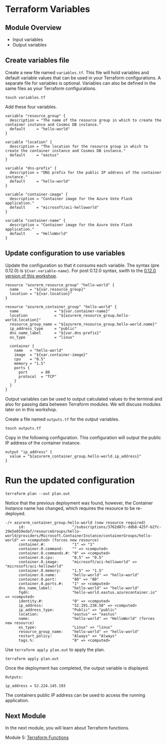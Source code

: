 # Terraform Variables

## Module Overview

- Input variables
- Output variables

## Create variables file

Create a new file named `variables.tf`. This file will hold variables and default variable values that can be used in your Terraform configurations. A separate file for variables is optional. Variables can also be defined in the same files as your Terraform configurations.

```
touch variables.tf
```

Add these four variables.

```
variable "resource_group" {
  description = "The name of the resource group in which to create the container instance and Cosmos DB instance."
  default     = "hello-world"
}

variable "location" {
  description = "The location for the resource group in which to create the container instance and Cosmos DB instance."
  default     = "eastus"
}

variable "dns-prefix" {
  description = "DNS prefix for the public IP address of the container instance."
  default     = "hello-world"
}

variable "container-image" {
  description = "Container image for the Azure Vote Flask application."
  default     = "microsoft/aci-helloworld"
}

variable "container-name" {
  description = "Container image for the Azure Vote Flask application."
  default     = "HelloWorld"
}
```

## Update configuration to use variables

Update the configuration so that it consums each variable. The syntax (pre 0.12.0) is `${var.variable-name}`. For post 0.12.0 syntax, swith to the [0.12.0 version of this workshop](./replace).


```
resource "azurerm_resource_group" "hello-world" {
  name     = "${var.resource_group}"
  location = "${var.location}"
}

resource "azurerm_container_group" "hello-world" {
  name                = "${var.container-name}"
  location            = "${azurerm_resource_group.hello-world.location}"
  resource_group_name = "${azurerm_resource_group.hello-world.name}"
  ip_address_type     = "public"
  dns_name_label      = "${var.dns-prefix}"
  os_type             = "linux"

  container {
    name   = "hello-world"
    image  = "${var.container-image}"
    cpu    = "0.5"
    memory = "1.5"
    ports {
      port      = 80
      protocol  = "TCP"
    }
  }
}
```

Output variables can be used to output calculated values to the terminal and also for passing data between Terraform modules. We will discuss modules later on in this workshop.

Create a file named `outputs.tf` for the output variables.

```
touch outputs.tf
```

Copy in the following configuration. This configuration will output the public IP address of the container instance.

```
output "ip_address" {
  value = "${azurerm_container_group.hello-world.ip_address}"
}
```

# Run the updated configuration

```
terraform plan --out plan.out
```

Notice that the previous deployment was found, however, the Container Instance name has changed, which requires the resource to be re-deployed.

```
-/+ azurerm_container_group.hello-world (new resource required)
      id:                     "/subscriptions/3762d87c-ddb8-425f-b2fc-29e5e859edaf/resourceGroups/hello-world/providers/Microsoft.ContainerInstance/containerGroups/hello-world" => <computed> (forces new resource)
      container.#:            "1" => "1"
      container.0.command:    "" => <computed>
      container.0.commands.#: "0" => <computed>
      container.0.cpu:        "0.5" => "0.5"
      container.0.image:      "microsoft/aci-helloworld" => "microsoft/aci-helloworld"
      container.0.memory:     "1.5" => "1.5"
      container.0.name:       "hello-world" => "hello-world"
      container.0.port:       "80" => "80"
      container.0.ports.#:    "1" => <computed>
      dns_name_label:         "hello-world" => "hello-world"
      fqdn:                   "hello-world.eastus.azurecontainer.io" => <computed>
      identity.#:             "0" => <computed>
      ip_address:             "52.191.238.58" => <computed>
      ip_address_type:        "Public" => "public"
      location:               "eastus" => "eastus"
      name:                   "hello-world" => "HelloWorld" (forces new resource)
      os_type:                "Linux" => "linux"
      resource_group_name:    "hello-world" => "hello-world"
      restart_policy:         "Always" => "Always"
      tags.%:                 "0" => <computed>
```

Use `terraform apply plan.out` to apply the plan.

```
terraform apply plan.out
```

Once the deployment has completed, the output variable is displayed.

```
Outputs:

ip_address = 52.224.145.193
```

The containers public IP address can be used to access the running application.

## Next Module

In the next module, you will learn about Terraform functions.

Module 5: [Terraform Functions](../5-terraform-functions)